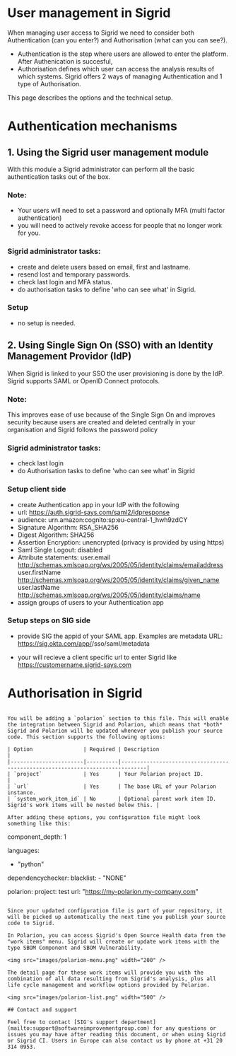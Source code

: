 User management in Sigrid
===========================================

When managing user access to Sigrid we need to consider both Authentication (can you enter?) and Authorisation (what can you can see?). 
- Authentication is the step where users are allowed to enter the platform. After Authenication is succesful, 
- Authorisation defines which user can access the analysis results of which systems.
Sigrid offers 2 ways of managing Authentication and 1 type of Authorisation. 

This page describes the options and the technical setup.


# Authentication mechanisms

## 1. Using the Sigrid user management module

With this module a Sigrid administrator can perform all the basic authentication tasks out of the box. 

### Note:
- Your users will need to set a password and optionally MFA (multi factor authentication)
- you will need to actively revoke access for people that no longer work for you.

### Sigrid administrator tasks:
- create and delete users based on email, first and lastname.
- resend lost and temporary passwords.
- check last login and MFA status.
- do authorisation tasks to define 'who can see what' in Sigrid.

### Setup
- no setup is needed.


## 2. Using Single Sign On (SSO) with an Identity Management Providor (IdP)

When Sigrid is linked to your SSO the user provisioning is done by the IdP. Sigrid supports SAML or OpenID Connect protocols.

### Note:
This improves ease of use because of the Single Sign On and improves security because users are created and deleted centrally in your organisation and Sigrid follows the password policy

### Sigrid administrator tasks:
- check last login
- do Authorisation tasks to define 'who can see what' in Sigrid

### Setup client side
- create Authentication app in your IdP with the following 
- url: https://auth.sigrid-says.com/saml2/idpresponse
- audience: urn.amazon:cognito:sp:eu-central-1_hwh9zdCY
- Signature Algorithm: RSA_SHA256
- Digest Algorithm: SHA256
- Assertion Encryption: unencrypted (privacy is provided by using https)
- Saml Single Logout: disabled
- Attribute statements:
user.email http://schemas.xmlsoap.org/ws/2005/05/identity/claims/emailaddress
user.firstName http://schemas.xmlsoap.org/ws/2005/05/identity/claims/given_name
user.lastName http://schemas.xmlsoap.org/ws/2005/05/identity/claims/name
- assign groups of users to your Authentication app

### Setup steps on SIG side
- provide SIG the appid of your SAML app. Examples are
metadata URL: https://sig.okta.com/app/<randomidentifier>/sso/saml/metadata

- your will recieve a client specific url to enter Sigrid like
https://customername.sigrid-says.com


# Authorisation in Sigrid

```

You will be adding a `polarion` section to this file. This will enable the integration between Sigrid and Polarion, which means that *both* Sigrid and Polarion will be updated whenever you publish your source code. This section supports the following options:

| Option                | Required | Description                                                                  |
|-----------------------|----------|------------------------------------------------------------------------------|
| `project`             | Yes      | Your Polarion project ID.                                                    |
| `url`                 | Yes      | The base URL of your Polarion instance.                                      |
| `system_work_item_id` | No       | Optional parent work item ID. Sigrid's work items will be nested below this. |

After adding these options, you configuration file might look something like this:

```
component_depth: 1

languages:
  - "python"

dependencychecker:
  blacklist:
    - "NONE"
    
polarion:
  project: test
  url: "https://my-polarion.my-company.com"
```

Since your updated configuration file is part of your repository, it will be picked up automatically the next time you publish your source code to Sigrid.

In Polarion, you can access Sigrid's Open Source Health data from the "work items" menu. Sigrid will create or update work items with the type SBOM Component and SBOM Vulnerability.

<img src="images/polarion-menu.png" width="200" />

The detail page for these work items will provide you with the combination of all data resulting from Sigrid's analysis, plus all life cycle management and workflow options provided by Polarion.

<img src="images/polarion-list.png" width="500" />

## Contact and support

Feel free to contact [SIG's support department](mailto:support@softwareimprovementgroup.com) for any questions or issues you may have after reading this document, or when using Sigrid or Sigrid CI. Users in Europe can also contact us by phone at +31 20 314 0953.
